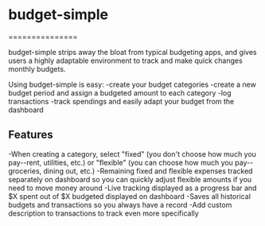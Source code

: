 # budget-simple
===============

budget-simple strips away the bloat from typical budgeting apps, and gives users a highly adaptable environment to track and make quick changes monthly budgets.

Using budget-simple is easy:
  -create your budget categories
  -create a new budget period and assign a budgeted amount to each category
  -log transactions
  -track spendings and easily adapt your budget from the dashboard
  
Features
--------

-When creating a category, select "fixed" (you don't choose how much you pay--rent, utilities, etc.) or "flexible" (you can choose how much you pay--groceries, dining out, etc.)
-Remaining fixed and flexible expenses tracked separately on dashboard so you can quickly adjust flexible amounts if you need to move money around
-Live tracking displayed as a progress bar and $X spent out of $X budgeted displayed on dashboard
-Saves all historical budgets and transactions so you always have a record
-Add custom description to transactions to track even more specifically
